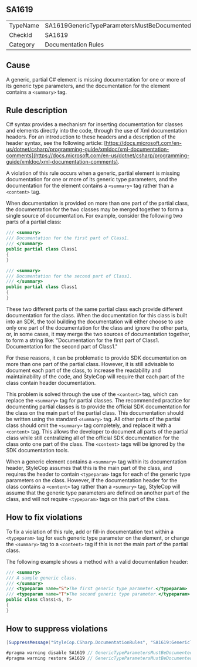 ﻿## SA1619

<table>
<tr>
  <td>TypeName</td>
  <td>SA1619GenericTypeParametersMustBeDocumentedPartialClass</td>
</tr>
<tr>
  <td>CheckId</td>
  <td>SA1619</td>
</tr>
<tr>
  <td>Category</td>
  <td>Documentation Rules</td>
</tr>
</table>

## Cause

A generic, partial C# element is missing documentation for one or more of its generic type parameters, and the documentation for the element contains a `<summary>` tag.

## Rule description

C# syntax provides a mechanism for inserting documentation for classes and elements directly into the code, through the use of Xml documentation headers. For an introduction to these headers and a description of the header syntax, see the following article: [https://docs.microsoft.com/en-us/dotnet/csharp/programming-guide/xmldoc/xml-documentation-comments](https://docs.microsoft.com/en-us/dotnet/csharp/programming-guide/xmldoc/xml-documentation-comments).

A violation of this rule occurs when a generic, partial element is missing documentation for one or more of its generic type parameters, and the documentation for the element contains a `<summary>` tag rather than a `<content>` tag.

When documentation is provided on more than one part of the partial class, the documentation for the two classes may be merged together to form a single source of documentation. For example, consider the following two parts of a partial class:

```csharp
/// <summary>
/// Documentation for the first part of Class1.
/// </summary>
public partial class Class1
{
}

/// <summary>
/// Documentation for the second part of Class1.
/// </summary>
public partial class Class1
{
}
```

These two different parts of the same partial class each provide different documentation for the class. When the documentation for this class is built into an SDK, the tool building the documentation will either choose to use only one part of the documentation for the class and ignore the other parts, or, in some cases, it may merge the two sources of documentation together, to form a string like: "Documentation for the first part of Class1. Documentation for the second part of Class1."

For these reasons, it can be problematic to provide SDK documentation on more than one part of the partial class. However, it is still advisable to document each part of the class, to increase the readability and maintainability of the code, and StyleCop will require that each part of the class contain header documentation.

This problem is solved through the use of the `<content>` tag, which can replace the `<summary>` tag for partial classes. The recommended practice for documenting partial classes is to provide the official SDK documentation for the class on the main part of the partial class. This documentation should be written using the standard `<summary>` tag. All other parts of the partial class should omit the `<summary>` tag completely, and replace it with a `<content>` tag. This allows the developer to document all parts of the partial class while still centralizing all of the official SDK documentation for the class onto one part of the class. The `<content>` tags will be ignored by the SDK documentation tools.

When a generic element contains a `<summary>` tag within its documentation header, StyleCop assumes that this is the main part of the class, and requires the header to contain `<typeparam>` tags for each of the generic type parameters on the class. However, if the documentation header for the class contains a `<content>` tag rather than a `<summary>` tag, StyleCop will assume that the generic type parameters are defined on another part of the class, and will not require `<typeparam>` tags on this part of the class.

## How to fix violations

To fix a violation of this rule, add or fill-in documentation text within a `<typeparam>` tag for each generic type parameter on the element, or change the `<summary>` tag to a `<content>` tag if this is not the main part of the partial class.

The following example shows a method with a valid documentation header:

```csharp
/// <summary>
/// A sample generic class.
/// </summary>
/// <typeparam name="S">The first generic type parameter.</typeparam>
/// <typeparam name="T">The second generic type parameter.</typeparam>
public class Class1<S, T>
{
}
```

## How to suppress violations

```csharp
[SuppressMessage("StyleCop.CSharp.DocumentationRules", "SA1619:GenericTypeParametersMustBeDocumentedPartialClass", Justification = "Reviewed.")]
```

```csharp
#pragma warning disable SA1619 // GenericTypeParametersMustBeDocumentedPartialClass
#pragma warning restore SA1619 // GenericTypeParametersMustBeDocumentedPartialClass
```
